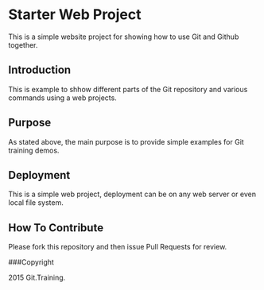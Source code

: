 # Starter Web Project

This is a simple website project for showing how to use Git and Github together.

## Introduction

This is example to shhow different parts of the Git repository and various commands using a web projects.

## Purpose

As stated above, the main purpose is to provide simple examples for Git training demos.

## Deployment

This is a simple web project, deployment can be on any web server or even local file system.

## How To Contribute

Please fork this repository and then issue Pull Requests for review.

###Copyright

2015 Git.Training.
